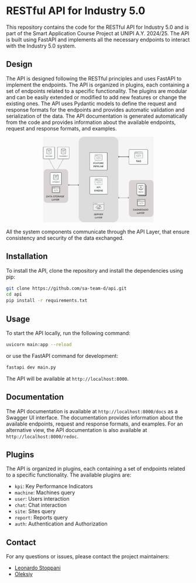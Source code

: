 # RESTful API for Industry 5.0
This repository contains the code for the RESTful API for Industry 5.0 and is part of the Smart Application Course Project at UNIPI A.Y. 2024/25. The API is built using FastAPI and implements all the necessary endpoints to interact with the Industry 5.0 system.

## Design
The API is designed following the RESTful principles and uses FastAPI to implement the endpoints. The API is organized in plugins, each containing a set of endpoints related to a specific functionality. The plugins are modular and can be easily extended or modified to add new features or change the existing ones. The API uses Pydantic models to define the request and response formats for the endpoints and provides automatic validation and serialization of the data. The API documentation is generated automatically from the code and provides information about the available endpoints, request and response formats, and examples.

<p align="center">
	<img src="assets/api-docs/API-arch.svg" alt="API Design" width="60%"/>
</p>

All the system components communicate through the API Layer, that ensure consistency and security of the data exchanged.
## Installation
To install the API, clone the repository and install the dependencies using pip:
```bash
git clone https://github.com/sa-team-d/api.git
cd api
pip install -r requirements.txt
```

## Usage
To start the API locally, run the following command:
```bash
uvicorn main:app --reload
```
or use the FastAPI command for development:
```bash
fastapi dev main.py
```
The API will be available at `http://localhost:8000`.

## Documentation

The API documentation is available at `http://localhost:8000/docs` as a Swagger UI interface. The documentation provides information about the available endpoints, request and response formats, and examples. For an alternative view, the API documentation is also available at `http://localhost:8000/redoc`.

## Plugins
The API is organized in plugins, each containing a set of endpoints related to a specific functionality. The available plugins are:
- `kpi`: Key Performance Indicators
- `machine`: Machines query
- `user`: Users interaction
- `chat`: Chat interaction
- `site`: Sites query
- `report`: Reports query
- `auth`: Authentication and Authorization

## Contact
For any questions or issues, please contact the project maintainers:
- [Leonardo Stoppani](https://github.com/lilf4p)
- [Oleksiy](https://github.com/lesi-nedo)

